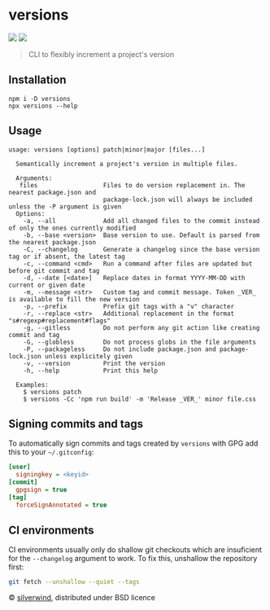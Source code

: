 # versions
[![](https://img.shields.io/npm/v/versions.svg?style=flat)](https://www.npmjs.org/package/versions) [![](https://img.shields.io/npm/dm/versions.svg)](https://www.npmjs.org/package/versions)

> CLI to flexibly increment a project's version

## Installation
```
npm i -D versions
npx versions --help
```

## Usage
```
usage: versions [options] patch|minor|major [files...]

  Semantically increment a project's version in multiple files.

  Arguments:
   files                  Files to do version replacement in. The nearest package.json and
                          package-lock.json will always be included unless the -P argument is given
  Options:
    -a, --all             Add all changed files to the commit instead of only the ones currently modified
    -b, --base <version>  Base version to use. Default is parsed from the nearest package.json
    -C, --changelog       Generate a changelog since the base version tag or if absent, the latest tag
    -c, --command <cmd>   Run a command after files are updated but before git commit and tag
    -d, --date [<date>]   Replace dates in format YYYY-MM-DD with current or given date
    -m, --message <str>   Custom tag and commit message. Token _VER_ is available to fill the new version
    -p, --prefix          Prefix git tags with a "v" character
    -r, --replace <str>   Additional replacement in the format "s#regexp#replacement#flags"
    -g, --gitless         Do not perform any git action like creating commit and tag
    -G, --globless        Do not process globs in the file arguments
    -P, --packageless     Do not include package.json and package-lock.json unless explicitely given
    -v, --version         Print the version
    -h, --help            Print this help

  Examples:
    $ versions patch
    $ versions -Cc 'npm run build' -m 'Release _VER_' minor file.css
```

## Signing commits and tags

To automatically sign commits and tags created by `versions` with GPG add this to your `~/.gitconfig`:

```ini
[user]
  signingkey = <keyid>
[commit]
  gpgsign = true
[tag]
  forceSignAnnotated = true
```

## CI environments

CI environments usually only do shallow git checkouts which are insuficient for the `--changelog` argument to work. To fix this, unshallow the repository first:

```bash
git fetch --unshallow --quiet --tags
```

© [silverwind](https://github.com/silverwind), distributed under BSD licence
